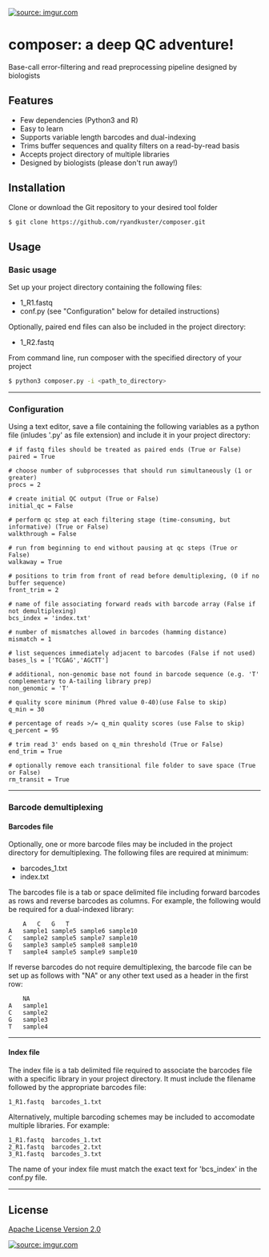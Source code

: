 <a href="https://imgur.com/gYTN9Hv"><img src="https://i.imgur.com/gYTN9Hv.png" title="source: imgur.com" /></a>

# composer: a deep QC adventure!

Base-call error-filtering and read preprocessing pipeline designed by biologists

## Features

- Few dependencies (Python3 and R)
- Easy to learn
- Supports variable length barcodes and dual-indexing
- Trims buffer sequences and quality filters on a read-by-read basis
- Accepts project directory of multiple libraries
- Designed by biologists (please don't run away!)

## Installation

Clone or download the Git repository to your desired tool folder

```bash
$ git clone https://github.com/ryandkuster/composer.git
```

## Usage

### Basic usage

Set up your project directory containing the following files:
- 1_R1.fastq
- conf.py (see "Configuration" below for detailed instructions)

Optionally, paired end files can also be included in the project directory:
- 1_R2.fastq

From command line, run composer with the specified directory of your project
```bash
$ python3 composer.py -i <path_to_directory>
```

***

### Configuration
Using a text editor, save a file containing the following variables as a python file (inludes '.py' as file extension) and include it in your project directory:

```
# if fastq files should be treated as paired ends (True or False)
paired = True

# choose number of subprocesses that should run simultaneously (1 or greater)
procs = 2

# create initial QC output (True or False)
initial_qc = False

# perform qc step at each filtering stage (time-consuming, but informative) (True or False)
walkthrough = False

# run from beginning to end without pausing at qc steps (True or False)
walkaway = True

# positions to trim from front of read before demultiplexing, (0 if no buffer sequence)
front_trim = 2

# name of file associating forward reads with barcode array (False if not demultiplexing)
bcs_index = 'index.txt'

# number of mismatches allowed in barcodes (hamming distance)
mismatch = 1

# list sequences immediately adjacent to barcodes (False if not used)
bases_ls = ['TCGAG','AGCTT']

# additional, non-genomic base not found in barcode sequence (e.g. 'T' complementary to A-tailing library prep)
non_genomic = 'T'

# quality score minimum (Phred value 0-40)(use False to skip)
q_min = 30

# percentage of reads >/= q_min quality scores (use False to skip)
q_percent = 95

# trim read 3' ends based on q_min threshold (True or False)
end_trim = True

# optionally remove each transitional file folder to save space (True or False)
rm_transit = True
```

***

### Barcode demultiplexing
#### Barcodes file
Optionally, one or more barcode files may be included in the project directory for demultiplexing. The following files are required at minimum:
- barcodes_1.txt
- index.txt

The barcodes file is a tab or space delimited file including forward barcodes as rows and reverse barcodes as columns. For example, the following would be required for a dual-indexed library:

```
	A	C	G	T
A	sample1	sample5	sample6	sample10
C	sample2	sample5	sample7	sample10
G	sample3	sample5	sample8	sample10
T	sample4	sample5	sample9	sample10
```

If reverse barcodes do not require demultiplexing, the barcode file can be set up as follows with "NA" or any other text used as a header in the first row:

```
	NA
A	sample1
C	sample2
G	sample3
T	sample4
```

***

#### Index file
The index file is a tab delimited file required to associate the barcodes file with a specific library in your project directory. It must include the filename followed by the appropriate barcodes file:

```
1_R1.fastq  barcodes_1.txt
```

Alternatively, multiple barcoding schemes may be included to accomodate multiple libraries. For example:

```
1_R1.fastq  barcodes_1.txt
2_R1.fastq  barcodes_2.txt
3_R1.fastq  barcodes_3.txt
```

The name of your index file must match the exact text for 'bcs_index' in the conf.py file.

***

## License

<a href="https://github.com/ryandkuster/Pipeline/blob/master/LICENSE">Apache License Version 2.0</a>

<a href="https://imgur.com/uQ0kCRk"><img src="https://i.imgur.com/uQ0kCRk.png" title="source: imgur.com" /></a>
